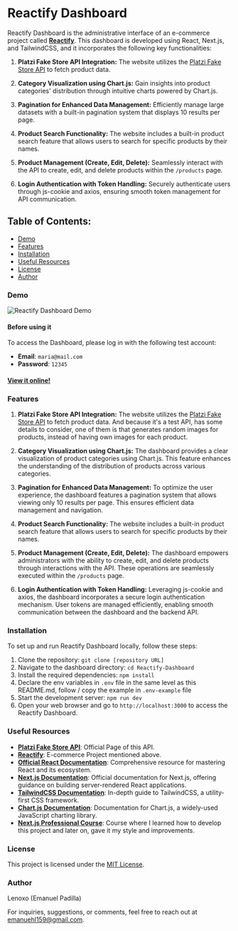 # Reactify Dashboard

Reactify Dashboard is the administrative interface of an e-commerce project called **[Reactify](#useful-resources)**. This dashboard is developed using React, Next.js, and TailwindCSS, and it incorporates the following key functionalities:

1. **Platzi Fake Store API Integration:** The website utilizes the [Platzi Fake Store API](#useful-resources) to fetch product data.

2. **Category Visualization using Chart.js:** Gain insights into product categories' distribution through intuitive charts powered by Chart.js.

3. **Pagination for Enhanced Data Management:** Efficiently manage large datasets with a built-in pagination system that displays 10 results per page.

4. **Product Search Functionality:** The website includes a built-in product search feature that allows users to search for specific products by their names.

5. **Product Management (Create, Edit, Delete):** Seamlessly interact with the API to create, edit, and delete products within the `/products` page.

6. **Login Authentication with Token Handling:** Securely authenticate users through js-cookie and axios, ensuring smooth token management for API communication.

## Table of Contents:

- [Demo](#demo)
- [Features](#features)
- [Installation](#installation)
- [Useful Resources](#useful-resources)
- [License](#license)
- [Author](#author)

### Demo

![Reactify Dashboard Demo](https://media.giphy.com/media/v1.Y2lkPTc5MGI3NjExeW9uMHJleHRsOWFxbnhkcXlhbzd2eGVocWlnMXc0MjV2bXFmZzA2aSZlcD12MV9pbnRlcm5hbF9naWZfYnlfaWQmY3Q9Zw/dpRoqML3gym7EV3ZNF/giphy.gif)

#### Before using it

To access the Dashboard, please log in with the following test account:

- **Email**: `maria@mail.com`
- **Password**: `12345`

#### [View it online!](https://react-ecommerce-dashboard.vercel.app/)

### Features

1. **Platzi Fake Store API Integration:** The website utilizes the [Platzi Fake Store API](#useful-resources) to fetch product data. And because it's a test API, has some details to consider, one of them is that generates random images for products, instead of having own images for each product.

2. **Category Visualization using Chart.js:** The dashboard provides a clear visualization of product categories using Chart.js. This feature enhances the understanding of the distribution of products across various categories.

3. **Pagination for Enhanced Data Management:** To optimize the user experience, the dashboard features a pagination system that allows viewing only 10 results per page. This ensures efficient data management and navigation.

4. **Product Search Functionality:** The website includes a built-in product search feature that allows users to search for specific products by their names.

5. **Product Management (Create, Edit, Delete):** The dashboard empowers administrators with the ability to create, edit, and delete products through interactions with the API. These operations are seamlessly executed within the `/products` page.

6. **Login Authentication with Token Handling:** Leveraging js-cookie and axios, the dashboard incorporates a secure login authentication mechanism. User tokens are managed efficiently, enabling smooth communication between the dashboard and the backend API.

### Installation

To set up and run Reactify Dashboard locally, follow these steps:

1. Clone the repository: `git clone [repository URL]`
2. Navigate to the dashboard directory: `cd Reactify-Dashboard`
3. Install the required dependencies: `npm install`
4. Declare the env variables in `.env` file in the same level as this README.md, follow / copy the example in `.env-example` file
5. Start the development server: `npm run dev`
6. Open your web browser and go to `http://localhost:3000` to access the Reactify Dashboard.

### Useful Resources

- **[Platzi Fake Store API](https://fakeapi.platzi.com/)**: Official Page of this API.
- **[Reactify](https://github.com/Lenoxo/reactify-nextjs)**: E-commerce Project mentioned above.
- **[Official React Documentation](https://reactjs.org/)**: Comprehensive resource for mastering React and its ecosystem.
- **[Next.js Documentation](https://nextjs.org/)**: Official documentation for Next.js, offering guidance on building server-rendered React applications.
- **[TailwindCSS Documentation](https://tailwindcss.com/)**: In-depth guide to TailwindCSS, a utility-first CSS framework.
- **[Chart.js Documentation](https://www.chartjs.org/)**: Documentation for Chart.js, a widely-used JavaScript charting library.
- **[Next.js Professional Course](https://platzi.com/cursos/profesional-nextjs/)**: Course where I learned how to develop this project and later on, gave it my style and improvements.

### License

This project is licensed under the [MIT License](LICENSE).

### Author

Lenoxo (Emanuel Padilla)

For inquiries, suggestions, or comments, feel free to reach out at [emanuehl159@gmail.com](mailto:emanuehl159@gmail.com).
